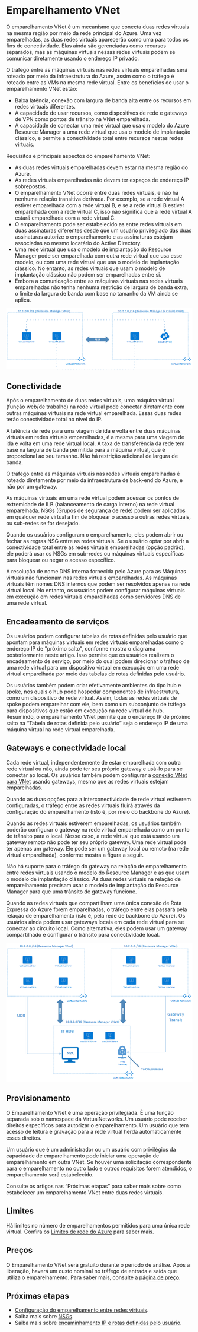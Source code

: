 
<properties
   pageTitle="Emparelhamento de rede virtual do Azure | Microsoft Azure"
   description="Saiba mais sobre o emparelhamento VNet no Azure."
   services="virtual-network"
   documentationCenter="na"
   authors="NarayanAnnamalai"
   manager="jefco"
   editor="tysonn" />
<tags
   ms.service="virtual-network"
   ms.devlang="na"
   ms.topic="get-started-article"
   ms.tgt_pltfrm="na"
   ms.workload="infrastructure-services"
   ms.date="07/28/2016"
   ms.author="narayan" />

# Emparelhamento VNet

O emparelhamento VNet é um mecanismo que conecta duas redes virtuais na mesma região por meio da rede principal do Azure. Uma vez emparelhadas, as duas redes virtuais aparecerão como uma para todos os fins de conectividade. Elas ainda são gerenciadas como recursos separados, mas as máquinas virtuais nessas redes virtuais podem se comunicar diretamente usando o endereço IP privado.

O tráfego entre as máquinas virtuais nas redes virtuais emparelhadas será roteado por meio da infraestrutura do Azure, assim como o tráfego é roteado entre as VMs na mesma rede virtual. Entre os benefícios de usar o emparelhamento VNet estão:

- Baixa latência, conexão com largura de banda alta entre os recursos em redes virtuais diferentes.
- A capacidade de usar recursos, como dispositivos de rede e gateways de VPN como pontos de trânsito na VNet emparelhada.
- A capacidade de conectar uma rede virtual que usa o modelo do Azure Resource Manager a uma rede virtual que usa o modelo de implantação clássico, e permite a conectividade total entre recursos nestas redes virtuais.

Requisitos e principais aspectos do emparelhamento VNet:

- As duas redes virtuais emparelhadas devem estar na mesma região do Azure.
- As redes virtuais emparelhadas não devem ter espaços de endereço IP sobrepostos.
- O emparelhamento VNet ocorre entre duas redes virtuais, e não há nenhuma relação transitiva derivada. Por exemplo, se a rede virtual A estiver emparelhada com a rede virtual B, e se a rede virtual B estiver emparelhada com a rede virtual C, isso não significa que a rede virtual A estará emparelhada com a rede virtual C.
- O emparelhamento pode ser estabelecido as entre redes virtuais em duas assinaturas diferentes desde que um usuário privilegiado das duas assinaturas autorize o emparelhamento e as assinaturas estejam associadas ao mesmo locatário do Active Directory.
- Uma rede virtual que usa o modelo de implantação do Resource Manager pode ser emparelhada com outra rede virtual que usa esse modelo, ou com uma rede virtual que usa o modelo de implantação clássico. No entanto, as redes virtuais que usam o modelo de implantação clássico não podem ser emparelhadas entre si.
- Embora a comunicação entre as máquinas virtuais nas redes virtuais emparelhadas não tenha nenhuma restrição de largura de banda extra, o limite da largura de banda com base no tamanho da VM ainda se aplica.


![Emparelhamento VNet básico](./media/virtual-networks-peering-overview/figure01.png)

## Conectividade
Após o emparelhamento de duas redes virtuais, uma máquina virtual (função web/de trabalho) na rede virtual pode conectar diretamente com outras máquinas virtuais na rede virtual emparelhada. Essas duas redes terão conectividade total no nível do IP.

A latência de rede para uma viagem de ida e volta entre duas máquinas virtuais em redes virtuais emparelhadas, é a mesma para uma viagem de ida e volta em uma rede virtual local. A taxa de transferência da rede tem base na largura de banda permitida para a máquina virtual, que é proporcional ao seu tamanho. Não há restrição adicional de largura de banda.

O tráfego entre as máquinas virtuais nas redes virtuais emparelhadas é roteado diretamente por meio da infraestrutura de back-end do Azure, e não por um gateway.

As máquinas virtuais em uma rede virtual podem acessar os pontos de extremidade de ILB (balanceamento de carga interno) na rede virtual emparelhada. NSGs (Grupos de segurança de rede) podem ser aplicados em qualquer rede virtual a fim de bloquear o acesso a outras redes virtuais, ou sub-redes se for desejado.

Quando os usuários configuram o emparelhamento, eles podem abrir ou fechar as regras NSG entre as redes virtuais. Se o usuário optar por abrir a conectividade total entre as redes virtuais emparelhadas (opção padrão), ele poderá usar os NSGs em sub-redes ou máquinas virtuais específicas para bloquear ou negar o acesso específico.

A resolução de nome DNS interna fornecida pelo Azure para as Máquinas virtuais não funcionam nas redes virtuais emparelhadas. As máquinas virtuais têm nomes DNS internos que podem ser resolvidos apenas na rede virtual local. No entanto, os usuários podem configurar máquinas virtuais em execução em redes virtuais emparelhadas como servidores DNS de uma rede virtual.

## Encadeamento de serviços
Os usuários podem configurar tabelas de rotas definidas pelo usuário que apontam para máquinas virtuais em redes virtuais emparelhadas como o endereço IP de "próximo salto", conforme mostra o diagrama posteriormente neste artigo. Isso permite que os usuários realizem o encadeamento de serviço, por meio do qual podem direcionar o tráfego de uma rede virtual para um dispositivo virtual em execução em uma rede virtual emparelhada por meio das tabelas de rotas definidas pelo usuário.

Os usuários também podem criar efetivamente ambientes do tipo hub e spoke, nos quais o hub pode hospedar componentes de infraestrutura, como um dispositivo de rede virtual. Assim, todas as redes virtuais de spoke podem emparelhar com ele, bem como um subconjunto de tráfego para dispositivos que estão em execução na rede virtual do hub. Resumindo, o emparelhamento VNet permite que o endereço IP de próximo salto na “Tabela de rotas definida pelo usuário” seja o endereço IP de uma máquina virtual na rede virtual emparelhada.

## Gateways e conectividade local
Cada rede virtual, independentemente de estar emparelhada com outra rede virtual ou não, ainda pode ter seu próprio gateway e usá-lo para se conectar ao local. Os usuários também podem configurar a [conexão VNet para VNet](../vpn-gateway/vpn-gateway-vnet-vnet-rm-ps.md) usando gateways, mesmo que as redes virtuais estejam emparelhadas.

Quando as duas opções para a interconectividade de rede virtual estiverem configuradas, o tráfego entre as redes virtuais fluirá através da configuração do emparelhamento (isto é, por meio do backbone do Azure).

Quando as redes virtuais estiverem emparelhadas, os usuários também poderão configurar o gateway na rede virtual emparelhada como um ponto de trânsito para o local. Nesse caso, a rede virtual que está usando um gateway remoto não pode ter seu próprio gateway. Uma rede virtual pode ter apenas um gateway. Ele pode ser um gateway local ou remoto (na rede virtual emparelhada), conforme mostra a figura a seguir.

Não há suporte para o tráfego do gateway na relação de emparelhamento entre redes virtuais usando o modelo do Resource Manager e as que usam o modelo de implantação clássico. As duas redes virtuais na relação de emparelhamento precisam usar o modelo de implantação do Resource Manager para que uma trânsito de gateway funcione.

Quando as redes virtuais que compartilham uma única conexão de Rota Expressa do Azure forem emparelhadas, o tráfego entre elas passará pela relação de emparelhamento (isto é, pela rede de backbone do Azure). Os usuários ainda podem usar gateways locais em cada rede virtual para se conectar ao circuito local. Como alternativa, eles podem usar um gateway compartilhado e configurar o trânsito para conectividade local.

![Trânsito de emparelhamento VNet](./media/virtual-networks-peering-overview/figure02.png)

## Provisionamento
O Emparelhamento VNet é uma operação privilegiada. É uma função separada sob o namespace da VirtualNetworks. Um usuário pode receber direitos específicos para autorizar o emparelhamento. Um usuário que tem acesso de leitura e gravação para a rede virtual herda automaticamente esses direitos.

Um usuário que é um administrador ou um usuário com privilégios da capacidade de emparelhamento pode iniciar uma operação de emparelhamento em outra VNet. Se houver uma solicitação correspondente para o emparelhamento no outro lado e outros requisitos forem atendidos, o emparelhamento será estabelecido.

Consulte os artigos nas “Próximas etapas” para saber mais sobre como estabelecer um emparelhamento VNet entre duas redes virtuais.

## Limites
Há limites no número de emparelhamentos permitidos para uma única rede virtual. Confira os [Limites de rede do Azure](../azure-subscription-service-limits.md#networking-limits) para saber mais.

## Preços
O Emparelhamento VNet será gratuito durante o período de análise. Após a liberação, haverá um custo nominal no tráfego de entrada e saída que utiliza o emparelhamento. Para saber mais, consulte a [página de preço](https://azure.microsoft.com/pricing/details/virtual-network).


## Próximas etapas
- [Configuração do emparelhamento entre redes virtuais](virtual-networks-create-vnetpeering-arm-portal.md).
- Saiba mais sobre [NSGs](virtual-networks-nsg.md).
- Saiba mais sobre [encaminhamento IP e rotas definidas pelo usuário](virtual-networks-udr-overview.md).

<!---HONumber=AcomDC_0928_2016-->